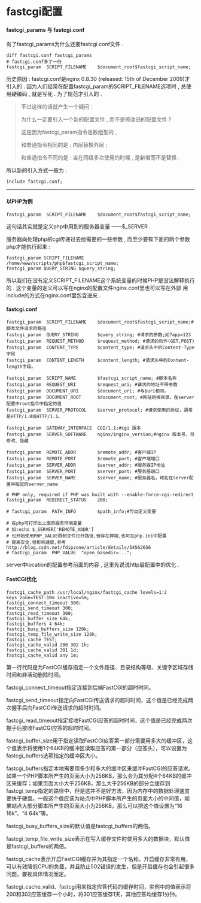 # fastcgi配置

#### fastcgi\_params 与 fastcgi.conf

有了fastcgi\_params为什么还要fastcgi.conf文件 .

```
diff fastcgi.conf fastcgi_params
# fastcgi.conf多了一行
fastcgi_param  SCRIPT_FILENAME    $document_root$fastcgi_script_name;
```

历史原因 : fastcgi.conf是nginx 0.8.30 \(released: 15th of December 2009\)才引入的 . 因为人们经常在配置fastcgi\_param的SCRIPT\_FILENAME选项时 , 总使用硬编码 , 就是写死 . 为了规范才引入的 .

> 不过这样的话就产生一个疑问：
>
> 为什么一定要引入一个新的配置文件 , 而不是修改旧的配置文件 ?
>
> 这是因为fastcgi\_param指令是数组型的 ,
>
> 和普通指令相同的是 : 内层替换外层 ;
>
> 和普通指令不同的是 : 当在同级多次使用的时候 , 是新增而不是替换 .

所以新的引入方式一般为 :

```
include fastcgi.conf;
```

---

#### 以PHP为例

```
fastcgi_param  SCRIPT_FILENAME    $document_root$fastcgi_script_name;
```

这句话其实就是定义php中用到的服务器变量 ——$\_SERVER .

服务器向处理php的cgi传递过去他需要的一些参数 , 而至少要有下面的两个参数php才能执行起来 :

```
fastcgi_param SCRIPT_FILENAME /home/www/scripts/php$fastcgi_script_name;
fastcgi_param QUERY_STRING $query_string;
```

所以我们在没有定义SCRIPT\_FILENAME这个系统变量的时候PHP是没法解释执行的 . 这个变量的定义可以写在nginx的配置文件nginx.conf里也可以写在外部 用include的方式在nginx.conf里包含进来 .

#### fastcgi.conf

```
fastcgi_param  SCRIPT_FILENAME    $document_root$fastcgi_script_name;#脚本文件请求的路径  
fastcgi_param  QUERY_STRING       $query_string; #请求的参数;如?app=123  
fastcgi_param  REQUEST_METHOD     $request_method; #请求的动作(GET,POST)  
fastcgi_param  CONTENT_TYPE       $content_type; #请求头中的Content-Type字段  
fastcgi_param  CONTENT_LENGTH     $content_length; #请求头中的Content-length字段。  

fastcgi_param  SCRIPT_NAME        $fastcgi_script_name; #脚本名称   
fastcgi_param  REQUEST_URI        $request_uri; #请求的地址不带参数  
fastcgi_param  DOCUMENT_URI       $document_uri; #与$uri相同。   
fastcgi_param  DOCUMENT_ROOT      $document_root; #网站的根目录。在server配置中root指令中指定的值   
fastcgi_param  SERVER_PROTOCOL    $server_protocol; #请求使用的协议，通常是HTTP/1.0或HTTP/1.1。    

fastcgi_param  GATEWAY_INTERFACE  CGI/1.1;#cgi 版本  
fastcgi_param  SERVER_SOFTWARE    nginx/$nginx_version;#nginx 版本号，可修改、隐藏  

fastcgi_param  REMOTE_ADDR        $remote_addr; #客户端IP  
fastcgi_param  REMOTE_PORT        $remote_port; #客户端端口  
fastcgi_param  SERVER_ADDR        $server_addr; #服务器IP地址  
fastcgi_param  SERVER_PORT        $server_port; #服务器端口  
fastcgi_param  SERVER_NAME        $server_name; #服务器名，域名在server配置中指定的server_name  

# PHP only, required if PHP was built with --enable-force-cgi-redirect  
fastcgi_param  REDIRECT_STATUS    200;  

# fastcgi_param  PATH_INFO        $path_info;#可自定义变量  

# 在php可打印出上面的服务环境变量
# 如:echo $_SERVER['REMOTE_ADDR']
# 也开始使用PHP_VALUE限制文件打开路径,但存在弊端,也可在php.ini中配置
# 提高安全,但影响速度,参考http://blog.csdn.net/fdipzone/article/details/54562656
# fastcgi_param  PHP_VALUE  "open_basedir=...";
```

server中location的配置参考前面的内容 , 这里先说说http层配置中的优化 .

#### FastCGI优化

```
fastcgi_cache_path /usr/local/nginx/fastcgi_cache levels=1:2 keys_zone=TEST:10m inactive=5m; 
fastcgi_connect_timeout 300; 
fastcgi_send_timeout 300; 
fastcgi_read_timeout 300; 
fastcgi_buffer_size 64k; 
fastcgi_buffers 4 64k; 
fastcgi_busy_buffers_size 128k; 
fastcgi_temp_file_write_size 128k; 
fastcgi_cache TEST; 
fastcgi_cache_valid 200 302 1h; 
fastcgi_cache_valid 301 1d; 
fastcgi_cache_valid any 1m;
```

第一行代码是为FastCGI缓存指定一个文件路径、目录结构等级、关键字区域存储时间和非活动删除时间。

  


fastcgi\_connect\_timeout指定连接到后端FastCGI的超时时间。

  


fastcgi\_send\_timeout指定向FastCGI传送请求的超时时间，这个值是已经完成两次握手后向FastCGI传送请求的超时时间。

  


fastcgi\_read\_timeout指定接收FastCGI应答的超时时间，这个值是已经完成两次握手后接收FastCGI应答的超时时间。

  


fastcgi\_buffer\_size用于指定读取FastCGI应答第一部分需要用多大的缓冲区，这个值表示将使用1个64KB的缓冲区读取应答的第一部分（应答头），可以设置为fastcgi\_buffers选项指定的缓冲区大小。

  


fastcgi\_buffers指定本地需要用多少和多大的缓冲区来缓冲FastCGI的应答请求。如果一个PHP脚本所产生的页面大小为256KB，那么会为其分配4个64KB的缓冲区来缓存；如果页面大小大于256KB，那么大于256KB的部分会缓存到fastcgi\_temp指定的路径中，但是这并不是好方法，因为内存中的数据处理速度要快于硬盘。一般这个值应该为站点中PHP脚本所产生的页面大小的中间值，如果站点大部分脚本所产生的页面大小为256KB，那么可以把这个值设置为“16 16k”、“4 64k”等。

  


fastcgi\_busy\_buffers\_size的默认值是fastcgi\_buffers的两倍。

  


fastcgi\_temp\_file\_write\_size表示在写入缓存文件时使用多大的数据块，默认值是fastcgi\_buffers的两倍。

  


fastcgi\_cache表示开启FastCGI缓存并为其指定一个名称。开启缓存非常有用，可以有效降低CPU的负载，并且防止502错误的发生，但是开启缓存也会引起很多问题，要视具体情况而定。

  


fastcgi\_cache\_valid、fastcgi用来指定应答代码的缓存时间，实例中的值表示将200和302应答缓存一个小时，将301应答缓存1天，其他应答均缓存1分钟。



